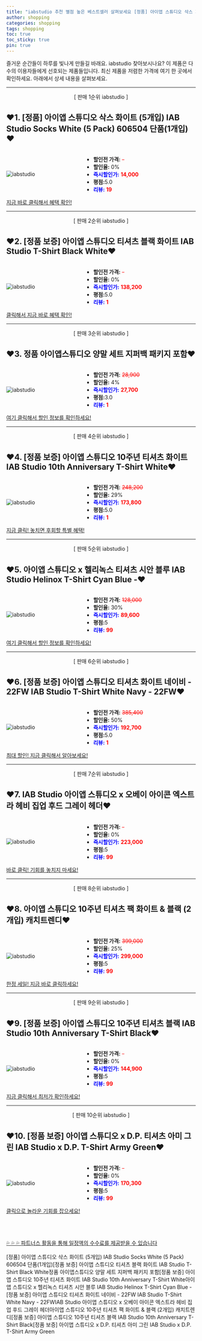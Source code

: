 ```yaml
---
title: "iabstudio 추천 별점 높은 베스트셀러 살펴보세요 [정품] 아이앱 스튜디오 삭스 화이트"
author: shopping
categories: shopping
tags: shopping
toc: true
toc_sticky: true
pin: true
---
```

즐거운 순간들이 하루를 빛나게 만들길 바래요. iabstudio 찾아보시나요? 이 제품은 다수의 이용자들에게 선호되는 제품들입니다. 최신 제품을 저렴한 가격에 여기 한 곳에서 확인하세요. 아래에서 상세 내용을 살펴보세요.

---
<p class="toplist" style="margin: 0 auto; display: block; width: fit-content;">[ 판매 1순위 iabstudio ]</p>

<h2><strong>❤️1. [정품] 아이앱 스튜디오 삭스 화이트 (5개입) IAB Studio Socks White (5 Pack) 606504 단품(1개입)❤️</strong></h2>

<div style="display: flex; align-items: center;">
    <div style="flex: 0.4;">
        <img src="https://thumbnail10.coupangcdn.com/thumbnails/remote/230x230ex/image/vendor_inventory/a25e/647dac67fbb0250f9cf8e7ab80381f777d6735c160794e9ad31f48f18ec3.png" alt="iabstudio" style="max-width: 100%;">
    </div>
    <div style="flex: 0.6; margin-left: 10px;">
        <ul>
            <li><strong>할인전 가격:</strong> <del style="color: red;">-</del></li>
            <li><strong>할인율:</strong> 0%</li>
            <li><span style='color:blue'><strong>즉시할인가:</strong></span> <span style='color:red'><strong>14,000</strong></span></li>
            <li><strong>평점:</strong>5.0</li>
            <li><span style='color:blue'><strong>리뷰:</strong></span> <span style='color:red'><strong>19</strong></span></li>
        </ul>
    </div>
</div>
<div class="center">
    <a href="https://selin100587001.github.io?lptag=AF9450613&subid=githubio&pageKey=7915496723&traceid=V0-153&itemId=23016278968&vendorItemId=90050093647" class="myButton">
        지금 바로 클릭해서 혜택 확인!
    </a>
</div>


---
<p class="toplist" style="margin: 0 auto; display: block; width: fit-content;">[ 판매 2순위 iabstudio ]</p>

<h2><strong>❤️2. [정품 보증] 아이앱 스튜디오 티셔츠 블랙 화이트 IAB Studio T-Shirt Black White❤️</strong></h2>

<div style="display: flex; align-items: center;">
    <div style="flex: 0.4;">
        <img src="https://thumbnail7.coupangcdn.com/thumbnails/remote/230x230ex/image/vendor_inventory/3e58/bc49c23f71557425a225a91392e72b5b23bd05437f993da0e0ef76793c49.jpg" alt="iabstudio" style="max-width: 100%;">
    </div>
    <div style="flex: 0.6; margin-left: 10px;">
        <ul>
            <li><strong>할인전 가격:</strong> <del style="color: red;">-</del></li>
            <li><strong>할인율:</strong> 0%</li>
            <li><span style='color:blue'><strong>즉시할인가:</strong></span> <span style='color:red'><strong>138,200</strong></span></li>
            <li><strong>평점:</strong>5.0</li>
            <li><span style='color:blue'><strong>리뷰:</strong></span> <span style='color:red'><strong>1</strong></span></li>
        </ul>
    </div>
</div>
<div class="center">
    <a href="https://selin100587001.github.io?lptag=AF9450613&subid=githubio&pageKey=7815600571&traceid=V0-153&itemId=21213044074&vendorItemId=90752550974" class="myButton">
        클릭해서 지금 바로 혜택 확인!
    </a>
</div>


---
<p class="toplist" style="margin: 0 auto; display: block; width: fit-content;">[ 판매 3순위 iabstudio ]</p>

<h2><strong>❤️3. 정품 아이앱스튜디오 양말 세트 지퍼백 패키지 포함❤️</strong></h2>

<div style="display: flex; align-items: center;">
    <div style="flex: 0.4;">
        <img src="https://thumbnail10.coupangcdn.com/thumbnails/remote/230x230ex/image/vendor_inventory/0c55/1b281f424f9db2dd1e7fe9177f60c170ad7c7419c6dc0fea6da9d6a2b184.jpg" alt="iabstudio" style="max-width: 100%;">
    </div>
    <div style="flex: 0.6; margin-left: 10px;">
        <ul>
            <li><strong>할인전 가격:</strong> <del style="color: red;">28,900</del></li>
            <li><strong>할인율:</strong> 4%</li>
            <li><span style='color:blue'><strong>즉시할인가:</strong></span> <span style='color:red'><strong>27,700</strong></span></li>
            <li><strong>평점:</strong>3.0</li>
            <li><span style='color:blue'><strong>리뷰:</strong></span> <span style='color:red'><strong>1</strong></span></li>
        </ul>
    </div>
</div>
<div class="center">
    <a href="https://selin100587001.github.io?lptag=AF9450613&subid=githubio&pageKey=8133097607&traceid=V0-153&itemId=23099387951&vendorItemId=90389495538" class="myButton">
        여기 클릭해서 할인 정보를 확인하세요!
    </a>
</div>


---
<p class="toplist" style="margin: 0 auto; display: block; width: fit-content;">[ 판매 4순위 iabstudio ]</p>

<h2><strong>❤️4. [정품 보증] 아이앱 스튜디오 10주년 티셔츠 화이트 IAB Studio 10th Anniversary T-Shirt White❤️</strong></h2>

<div style="display: flex; align-items: center;">
    <div style="flex: 0.4;">
        <img src="https://thumbnail9.coupangcdn.com/thumbnails/remote/230x230ex/image/vendor_inventory/00db/c898ffe3f9dd3105006ee4c216891387006a8aac371dadc1da5ff8950260.jpg" alt="iabstudio" style="max-width: 100%;">
    </div>
    <div style="flex: 0.6; margin-left: 10px;">
        <ul>
            <li><strong>할인전 가격:</strong> <del style="color: red;">248,200</del></li>
            <li><strong>할인율:</strong> 29%</li>
            <li><span style='color:blue'><strong>즉시할인가:</strong></span> <span style='color:red'><strong>173,800</strong></span></li>
            <li><strong>평점:</strong>5.0</li>
            <li><span style='color:blue'><strong>리뷰:</strong></span> <span style='color:red'><strong>1</strong></span></li>
        </ul>
    </div>
</div>
<div class="center">
    <a href="https://selin100587001.github.io?lptag=AF9450613&subid=githubio&pageKey=7487624634&traceid=V0-153&itemId=19573174373&vendorItemId=90473349249" class="myButton">
        지금 클릭! 놓치면 후회할 특별 혜택!
    </a>
</div>


---
<p class="toplist" style="margin: 0 auto; display: block; width: fit-content;">[ 판매 5순위 iabstudio ]</p>

<h2><strong>❤️5. 아이앱 스튜디오 x 헬리녹스 티셔츠 시안 블루 IAB Studio Helinox T-Shirt Cyan Blue -❤️</strong></h2>

<div style="display: flex; align-items: center;">
    <div style="flex: 0.4;">
        <img src="https://thumbnail6.coupangcdn.com/thumbnails/remote/230x230ex/image/vendor_inventory/73b2/3c00bf61df1b56ce0c7f71ce4ec8e62926afe985600d98915f05aec84b36.jpg" alt="iabstudio" style="max-width: 100%;">
    </div>
    <div style="flex: 0.6; margin-left: 10px;">
        <ul>
            <li><strong>할인전 가격:</strong> <del style="color: red;">128,000</del></li>
            <li><strong>할인율:</strong> 30%</li>
            <li><span style='color:blue'><strong>즉시할인가:</strong></span> <span style='color:red'><strong>89,600</strong></span></li>
            <li><strong>평점:</strong>5</li>
            <li><span style='color:blue'><strong>리뷰:</strong></span> <span style='color:red'><strong>99</strong></span></li>
        </ul>
    </div>
</div>
<div class="center">
    <a href="https://selin100587001.github.io?lptag=AF9450613&subid=githubio&pageKey=8163997689&traceid=V0-153&itemId=23287418299&vendorItemId=90473511490" class="myButton">
        여기 클릭해서 할인 정보를 확인하세요!
    </a>
</div>


---
<p class="toplist" style="margin: 0 auto; display: block; width: fit-content;">[ 판매 6순위 iabstudio ]</p>

<h2><strong>❤️6. [정품 보증] 아이앱 스튜디오 티셔츠 화이트 네이비 - 22FW IAB Studio T-Shirt White Navy - 22FW❤️</strong></h2>

<div style="display: flex; align-items: center;">
    <div style="flex: 0.4;">
        <img src="https://thumbnail6.coupangcdn.com/thumbnails/remote/230x230ex/image/vendor_inventory/a1b9/5b9b93a9cb1770dccad853f6291b4eb4ea175f219dcd3b268de423342f9f.jpg" alt="iabstudio" style="max-width: 100%;">
    </div>
    <div style="flex: 0.6; margin-left: 10px;">
        <ul>
            <li><strong>할인전 가격:</strong> <del style="color: red;">385,400</del></li>
            <li><strong>할인율:</strong> 50%</li>
            <li><span style='color:blue'><strong>즉시할인가:</strong></span> <span style='color:red'><strong>192,700</strong></span></li>
            <li><strong>평점:</strong>5.0</li>
            <li><span style='color:blue'><strong>리뷰:</strong></span> <span style='color:red'><strong>1</strong></span></li>
        </ul>
    </div>
</div>
<div class="center">
    <a href="https://selin100587001.github.io?lptag=AF9450613&subid=githubio&pageKey=7818336810&traceid=V0-153&itemId=21227951717&vendorItemId=89765158143" class="myButton">
        최대 할인! 지금 클릭해서 알아보세요!
    </a>
</div>


---
<p class="toplist" style="margin: 0 auto; display: block; width: fit-content;">[ 판매 7순위 iabstudio ]</p>

<h2><strong>❤️7. IAB Studio 아이앱 스튜디오 x 오베이 아이콘 엑스트라 헤비 집업 후드 그레이 헤더❤️</strong></h2>

<div style="display: flex; align-items: center;">
    <div style="flex: 0.4;">
        <img src="https://thumbnail6.coupangcdn.com/thumbnails/remote/230x230ex/image/vendor_inventory/2027/d0c9e17cefe9d905e8d7afec8d7e076ad99e921064c4d49f28e6b12c85a6.jpg" alt="iabstudio" style="max-width: 100%;">
    </div>
    <div style="flex: 0.6; margin-left: 10px;">
        <ul>
            <li><strong>할인전 가격:</strong> <del style="color: red;">-</del></li>
            <li><strong>할인율:</strong> 0%</li>
            <li><span style='color:blue'><strong>즉시할인가:</strong></span> <span style='color:red'><strong>223,000</strong></span></li>
            <li><strong>평점:</strong>5</li>
            <li><span style='color:blue'><strong>리뷰:</strong></span> <span style='color:red'><strong>99</strong></span></li>
        </ul>
    </div>
</div>
<div class="center">
    <a href="https://selin100587001.github.io?lptag=AF9450613&subid=githubio&pageKey=8047465311&traceid=V0-153&itemId=22555444173&vendorItemId=90802679200" class="myButton">
        바로 클릭! 기회를 놓치지 마세요!
    </a>
</div>


---
<p class="toplist" style="margin: 0 auto; display: block; width: fit-content;">[ 판매 8순위 iabstudio ]</p>

<h2><strong>❤️8. 아이앱 스튜디오 10주년 티셔츠 팩 화이트 & 블랙 (2개입) 캐치트렌디❤️</strong></h2>

<div style="display: flex; align-items: center;">
    <div style="flex: 0.4;">
        <img src="https://thumbnail6.coupangcdn.com/thumbnails/remote/230x230ex/image/vendor_inventory/7daa/01cc493aab3edfdcddcbfce48570f9e1c72ca323be35fdd60c2540bf693d.jpg" alt="iabstudio" style="max-width: 100%;">
    </div>
    <div style="flex: 0.6; margin-left: 10px;">
        <ul>
            <li><strong>할인전 가격:</strong> <del style="color: red;">399,000</del></li>
            <li><strong>할인율:</strong> 25%</li>
            <li><span style='color:blue'><strong>즉시할인가:</strong></span> <span style='color:red'><strong>299,000</strong></span></li>
            <li><strong>평점:</strong>5</li>
            <li><span style='color:blue'><strong>리뷰:</strong></span> <span style='color:red'><strong>99</strong></span></li>
        </ul>
    </div>
</div>
<div class="center">
    <a href="https://selin100587001.github.io?lptag=AF9450613&subid=githubio&pageKey=7404884487&traceid=V0-153&itemId=19173814877&vendorItemId=86291996655" class="myButton">
        한정 세일! 지금 바로 클릭하세요!
    </a>
</div>


---
<p class="toplist" style="margin: 0 auto; display: block; width: fit-content;">[ 판매 9순위 iabstudio ]</p>

<h2><strong>❤️9. [정품 보증] 아이앱 스튜디오 10주년 티셔츠 블랙 IAB Studio 10th Anniversary T-Shirt Black❤️</strong></h2>

<div style="display: flex; align-items: center;">
    <div style="flex: 0.4;">
        <img src="https://thumbnail9.coupangcdn.com/thumbnails/remote/230x230ex/image/vendor_inventory/c965/3854ded004e5f978b5e3406abad222a98b31985b713d96a9cef3b6787c47.jpg" alt="iabstudio" style="max-width: 100%;">
    </div>
    <div style="flex: 0.6; margin-left: 10px;">
        <ul>
            <li><strong>할인전 가격:</strong> <del style="color: red;">-</del></li>
            <li><strong>할인율:</strong> 0%</li>
            <li><span style='color:blue'><strong>즉시할인가:</strong></span> <span style='color:red'><strong>144,900</strong></span></li>
            <li><strong>평점:</strong>5</li>
            <li><span style='color:blue'><strong>리뷰:</strong></span> <span style='color:red'><strong>99</strong></span></li>
        </ul>
    </div>
</div>
<div class="center">
    <a href="https://selin100587001.github.io?lptag=AF9450613&subid=githubio&pageKey=7487623268&traceid=V0-153&itemId=19573168915&vendorItemId=90752536762" class="myButton">
        지금 클릭해서 최저가 확인하세요!
    </a>
</div>


---
<p class="toplist" style="margin: 0 auto; display: block; width: fit-content;">[ 판매 10순위 iabstudio ]</p>

<h2><strong>❤️10. [정품 보증] 아이앱 스튜디오 x D.P. 티셔츠 아미 그린 IAB Studio x D.P. T-Shirt Army Green❤️</strong></h2>

<div style="display: flex; align-items: center;">
    <div style="flex: 0.4;">
        <img src="https://thumbnail10.coupangcdn.com/thumbnails/remote/230x230ex/image/vendor_inventory/0c00/8d0c3b4a64b2bbdb38387a4cd4143e78de78488195f1a17bf0c1263ff97a.jpg" alt="iabstudio" style="max-width: 100%;">
    </div>
    <div style="flex: 0.6; margin-left: 10px;">
        <ul>
            <li><strong>할인전 가격:</strong> <del style="color: red;">-</del></li>
            <li><strong>할인율:</strong> 0%</li>
            <li><span style='color:blue'><strong>즉시할인가:</strong></span> <span style='color:red'><strong>170,300</strong></span></li>
            <li><strong>평점:</strong>5</li>
            <li><span style='color:blue'><strong>리뷰:</strong></span> <span style='color:red'><strong>99</strong></span></li>
        </ul>
    </div>
</div>
<div class="center">
    <a href="https://selin100587001.github.io?lptag=AF9450613&subid=githubio&pageKey=7577722435&traceid=V0-153&itemId=19997527165&vendorItemId=90493582266" class="myButton">
        클릭으로 놀라운 기회를 잡으세요!
    </a>
</div>

<br><br><br>[💦 💦 💦 파트너스 활동을 통해 일정액의 수수료를 제공받을 수 있습니다](https://link.coupang.com/a/bcpT2c)<br><br>[정품] 아이앱 스튜디오 삭스 화이트 (5개입) IAB Studio Socks White (5 Pack) 606504 단품(1개입)[정품 보증] 아이앱 스튜디오 티셔츠 블랙 화이트 IAB Studio T-Shirt Black White정품 아이앱스튜디오 양말 세트 지퍼백 패키지 포함[정품 보증] 아이앱 스튜디오 10주년 티셔츠 화이트 IAB Studio 10th Anniversary T-Shirt White아이앱 스튜디오 x 헬리녹스 티셔츠 시안 블루 IAB Studio Helinox T-Shirt Cyan Blue -[정품 보증] 아이앱 스튜디오 티셔츠 화이트 네이비 - 22FW IAB Studio T-Shirt White Navy - 22FWIAB Studio 아이앱 스튜디오 x 오베이 아이콘 엑스트라 헤비 집업 후드 그레이 헤더아이앱 스튜디오 10주년 티셔츠 팩 화이트 & 블랙 (2개입) 캐치트렌디[정품 보증] 아이앱 스튜디오 10주년 티셔츠 블랙 IAB Studio 10th Anniversary T-Shirt Black[정품 보증] 아이앱 스튜디오 x D.P. 티셔츠 아미 그린 IAB Studio x D.P. T-Shirt Army Green